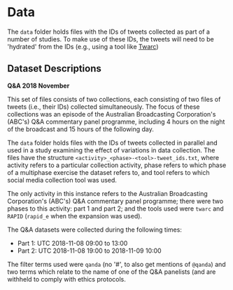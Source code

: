 # Data

The `data` folder holds files with the IDs of tweets collected as part of a number of studies. To make use of these IDs, the tweets will need to be 'hydrated' from the IDs (e.g., using a tool like [Twarc](http://))

## Dataset Descriptions

**Q&A 2018 November**

This set of files consists of two collections, each consisting of two files of tweets (i.e., their IDs) collected simultaneously. The focus of these collections was an episode of the Australian Broadcasting Corporation's (ABC's) Q&A commentary panel programme, including 4 hours on the night of the broadcast and 15 hours of the following day.


The `data` folder holds files with the IDs of tweets collected in parallel and used in a study examining the effect of variations in data collection. The files have the structure `<activity>_<phase>-<tool>-tweet_ids.txt`, where activity refers to a particular collection activity, phase refers to which phase of a multiphase exercise the dataset refers to, and tool refers to which social media collection tool was used.

The only activity in this instance refers to the Australian Broadcasting Corporation's (ABC's) Q&A commentary panel programme; there were two phases to this activity: part 1 and part 2; and the tools used were `twarc` and `RAPID` (`rapid_e` when the expansion was used).

The Q&A datasets were collected during the following times:

- Part 1: UTC 2018-11-08 09:00 to 13:00
- Part 2: UTC 2018-11-08 19:00 to 2018-11-09 10:00

The filter terms used were `qanda` (no '\#', to also get mentions of `@qanda`) and two terms which relate to the name of one of the Q&A panelists (and are withheld to comply with ethics protocols.
